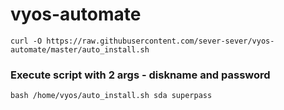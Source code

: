 # vyos-automate

```
curl -O https://raw.githubusercontent.com/sever-sever/vyos-automate/master/auto_install.sh
```
### Execute script with 2 args - diskname and password
```
bash /home/vyos/auto_install.sh sda superpass
```
